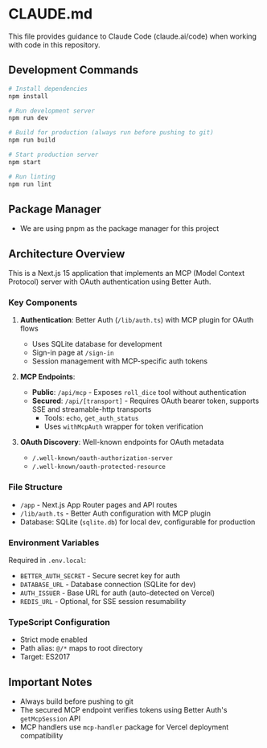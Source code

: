 # CLAUDE.md

This file provides guidance to Claude Code (claude.ai/code) when working with code in this repository.

## Development Commands

```bash
# Install dependencies
npm install

# Run development server
npm run dev

# Build for production (always run before pushing to git)
npm run build

# Start production server
npm start

# Run linting
npm run lint
```

## Package Manager

- We are using pnpm as the package manager for this project

## Architecture Overview

This is a Next.js 15 application that implements an MCP (Model Context Protocol) server with OAuth authentication using Better Auth.

### Key Components

1. **Authentication**: Better Auth (`/lib/auth.ts`) with MCP plugin for OAuth flows
   - Uses SQLite database for development
   - Sign-in page at `/sign-in`
   - Session management with MCP-specific auth tokens

2. **MCP Endpoints**:
   - **Public**: `/api/mcp` - Exposes `roll_dice` tool without authentication
   - **Secured**: `/api/[transport]` - Requires OAuth bearer token, supports SSE and streamable-http transports
     - Tools: `echo`, `get_auth_status`
     - Uses `withMcpAuth` wrapper for token verification

3. **OAuth Discovery**: Well-known endpoints for OAuth metadata
   - `/.well-known/oauth-authorization-server`
   - `/.well-known/oauth-protected-resource`

### File Structure

- `/app` - Next.js App Router pages and API routes
- `/lib/auth.ts` - Better Auth configuration with MCP plugin
- Database: SQLite (`sqlite.db`) for local dev, configurable for production

### Environment Variables

Required in `.env.local`:
- `BETTER_AUTH_SECRET` - Secure secret key for auth
- `DATABASE_URL` - Database connection (SQLite for dev)
- `AUTH_ISSUER` - Base URL for auth (auto-detected on Vercel)
- `REDIS_URL` - Optional, for SSE session resumability

### TypeScript Configuration

- Strict mode enabled
- Path alias: `@/*` maps to root directory
- Target: ES2017

## Important Notes

- Always build before pushing to git
- The secured MCP endpoint verifies tokens using Better Auth's `getMcpSession` API
- MCP handlers use `mcp-handler` package for Vercel deployment compatibility